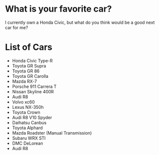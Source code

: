 # What is your favorite car?
I currently own a Honda Civic, but what do you think would be a good next car for me?

# List of Cars
- Honda Civic Type-R
- Toyota GR Supra
- Toyota GR 86
- Toyota GR Carolla
- Mazda RX-7
- Porsche 911 Carrera T
- Nissan Skyline 400R
- Audi R8
- Volvo xc60
- Lexus NX-350h
- Toyota Crown
- Audi R8 V10 Spyder
- Daihatsu Canbus
- Toyota Alphard
- Mazda Roadster (Manual Transmission)
- Subaru WRX STI
- DMC DeLorean
- Audi R8
